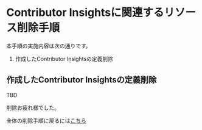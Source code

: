 # Contributor Insightsに関連するリソース削除手順

本手順の実施内容は次の通りです。

1. 作成したContributor Insightsの定義削除

## 作成したContributor Insightsの定義削除

TBD

削除お疲れ様でした。

全体の削除手順に戻るには[こちら](./README.md)